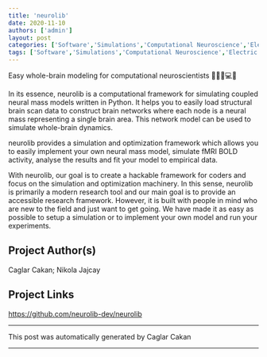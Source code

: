```yaml
---
title: 'neurolib'
date: 2020-11-10
authors: ['admin']
layout: post
categories: ['Software','Simulations','Computational Neuroscience','Electric stimulation']
tags: ['Software','Simulations','Computational Neuroscience','Electric stimulation']
---
```

Easy whole-brain modeling for computational neuroscientists 👩🏿‍🔬💻🧠

In its essence, neurolib is a computational framework for simulating coupled neural mass models written in Python. It helps you to easily load structural brain scan data to construct brain networks where each node is a neural mass representing a single brain area. This network model can be used to simulate whole-brain dynamics.

neurolib provides a simulation and optimization framework which allows you to easily implement your own neural mass model, simulate fMRI BOLD activity, analyse the results and fit your model to empirical data.

With neurolib, our goal is to create a hackable framework for coders and focus on the simulation and optimization machinery. In this sense, neurolib is primarily a modern research tool and our main goal is to provide an accessible research framework. However, it is built with people in mind who are new to the field and just want to get going. We have made it as easy as possible to setup a simulation or to implement your own model and run your experiments.
## Project Author(s)
Caglar Cakan; Nikola Jajcay
## Project Links
https://github.com/neurolib-dev/neurolib
***
This post was automatically generated by
Caglar Cakan
***
